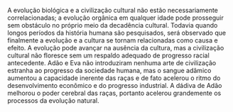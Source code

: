 ﻿A evolução biológica e a civilização cultural não estão necessariamente correlacionadas; a evolução orgânica em qualquer idade pode prosseguir sem obstáculo no próprio meio da decadência cultural. Todavia quando longos períodos da história humana são pesquisados, será observado que finalmente a evolução e a cultura se tornam relacionadas como causa e efeito. A evolução pode avançar na ausência da cultura, mas a civilização cultural não floresce sem um respaldo adequado de progresso racial antecedente. Adão e Eva não introduziram nenhuma arte de civilização estranha ao progresso da sociedade humana, mas o sangue adâmico aumentou a capacidade inerente das raças e de fato acelerou o ritmo do desenvolvimento econômico e do progresso industrial. A dádiva de Adão melhorou o poder cerebral das raças, portanto acelerou grandemente os processos da evolução natural.